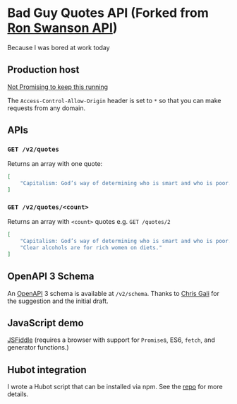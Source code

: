 # Bad Guy Quotes API (Forked from [Ron Swanson API](https://github.com/jamesseanwright/ron-swanson-quotes))

Because I was bored at work today 


## Production host

[Not Promising to keep this running](https://bad-guy-quotes.herokuapp.com/v2/quotes)

The `Access-Control-Allow-Origin` header is set to `*` so that you can make requests from any domain.

## APIs

### `GET /v2/quotes`

Returns an array with one quote:

```json
[
    "Capitalism: God’s way of determining who is smart and who is poor."
]
```

### `GET /v2/quotes/<count>`

Returns an array with `<count>` quotes e.g. `GET /quotes/2`

```json
[
    "Capitalism: God’s way of determining who is smart and who is poor.",
    "Clear alcohols are for rich women on diets."
]
```

## OpenAPI 3 Schema

An [OpenAPI](https://swagger.io/docs/specification/about/) 3 schema is available at `/v2/schema`. Thanks to [Chris Gali](https://github.com/chrisgali01) for the suggestion and the initial draft.

## JavaScript demo

[JSFiddle](http://jsfiddle.net/7g2w4dhc/27/) (requires a browser with support for `Promise`s, ES6, `fetch`, and generator functions.)

## Hubot integration

I wrote a Hubot script that can be installed via npm. See the [repo](https://github.com/jamesseanwright/hubot-swanson) for more details.
